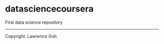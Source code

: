 datasciencecoursera
===================

First data science repository

***
Copyright. Lawrence Goh

